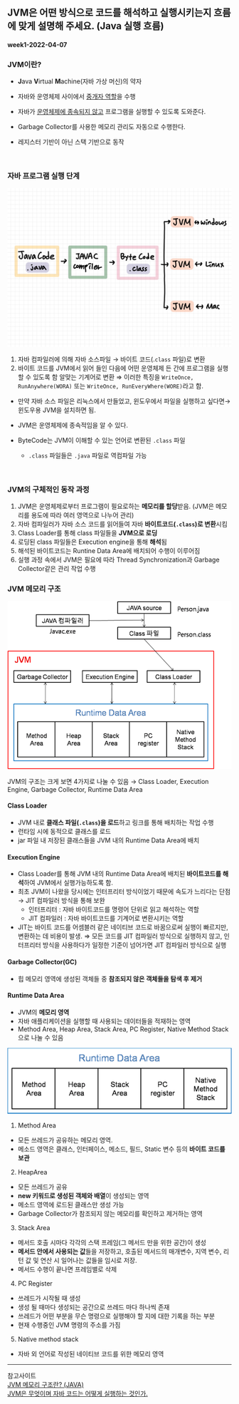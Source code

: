 ## JVM은 어떤 방식으로 코드를 해석하고 실행시키는지 흐름에 맞게 설명해 주세요. (Java 실행 흐름)
#### week1-2022-04-07

### JVM이란?

- **J**ava **V**irtual **M**achine(자바 가상 머신)의 약자

- 자바와 운영체제 사이에서 <u>중개자 역할</u>을 수행

- 자바가 <u>운영체제에 종속되지 않고</u> 프로그램을 실행할 수 있도록 도와준다.

- Garbage Collector를 사용한 메모리 관리도 자동으로 수행한다.

- 레지스터 기반이 아닌 스택 기반으로 동작

<br> 

### 자바 프로그램 실행 단계

![java](/eun/image/week1_java1.jpg)


1. 자바 컴파일러에 의해 자바 소스파일 → 바이트 코드(.`class` 파일)로 변환
2. 바이트 코드를 JVM에서 읽어 들인 다음에 어떤 운영체제 든 간에 프로그램을 실행할 수 있도록 함 알맞는 기계어로 변환 ⇒ 이러한 특징을 `WriteOnce, RunAnywhere(WORA)` 또는 `WriteOnce, RunEveryWhere(WORE)`라고 함.

- 만약 자바 소스 파일은 리눅스에서 만들었고, 윈도우에서 파일을 실행하고 싶다면→ 윈도우용 JVM을 설치하면 됨.
- JVM은 운영체제에 종속적임을 알 수 있다.

- ByteCode는 JVM이 이해할 수 있는 언어로 변환된 `.class` 파일
  - `.class` 파일들은 `.java` 파일로 역컴파일 가능
<br>  

### JVM의 구체적인 동작 과정

1. JVM은 운영체제로부터 프로그램이 필요로하는 **메모리를 할당**받음. (JVM은 메모리를 용도에 따라 여러 영역으로 나누어 관리)
2. 자바 컴파일러가 자바 소스 코드를 읽어들여 자바 **바이트코드(`.class`)로 변환**시킴
3. Class Loader를 통해 class 파일들을 **JVM으로 로딩**
4. 로딩된 class 파일들은 Execution engine을 통해 **해석**됨
5. 해석된 바이트코드는 Runtine Data Area에 배치되어 수행이 이루어짐
6. 실행 과정 속에서 JVM은 필요에 따라 Thread Synchronization과 Garbage Collector같은 관리 작업 수행

### JVM 메모리 구조

![java](/eun/image/week1_java2.png)

JVM의 구조는 크게 보면 4가지로 나눌 수 있음 → Class Loader, Execution Engine, Garbage Collector, Runtime Data Area

#### Class Loader
- JVM 내로 **클래스 파일(`.class`)을 로드**하고 링크를 통해 배치하는 작업 수행
- 런타임 시에 동적으로 클래스를 로드
- jar 파일 내 저장된 클래스들을 JVM 내의 Runtime Data Area에 배치
   
#### Execution Engine
- Class Loader를 통해 JVM 내의 Runtime Data Area에 배치된 **바이트코드를 해석**하여 JVM에서 실행가능하도록 함.
- 최초 JVM이 나왔을 당시에는 인터프리터 방식이었기 때문에 속도가 느리다는 단점 → JIT 컴파일러 방식을 통해 보완
  - 인터프리터 : 자바 바이트코드를 명령어 단위로 읽고 해석하는 역할
  - JIT 컴파일러 : 자바 바이트코드를 기계어로 변환시키는 역할
- JIT는 바이트 코드를 어셈블러 같은 네이티브 코드로 바꿈으로써 실행이 빠르지만, 변환하는 데 비용이 발생. ⇒ 모든 코드를 JIT 컴파일러 방식으로 실행하지 않고, 인터프리터 방식을 사용하다가 일정한 기준이 넘어가면 JIT 컴파일러 방식으로 실행
   
#### Garbage Collector(GC)
- 힙 메모리 영역에 생성된 객체들 중 **참조되지 않은 객체들을 탐색 후 제거**

#### Runtime Data Area
- JVM의 **메모리 영역**
- 자바 애플리케이션을 실행할 때 사용되는 데이터들을 적재하는 영역
- Method Area, Heap Area, Stack Area, PC Register, Native Method Stack으로 나눌 수 있음
        
![java](/eun/image/week1_java3.png)
        
1. Method Area
- 모든 쓰레드가 공유하는 메모리 영역.
- 메소드 영역은 클래스, 인터페이스, 메소드, 필드, Static 변수 등의 **바이트 코드를 보관**
2.  HeapArea
- 모든 쓰레드가 공유
- **new 키워드로 생성된 객체와 배열**이 생성되는 영역
- 메소드 영역에 로드된 클래스만 생성 가능
- Garbage Collector가 참조되지 않는 메모리를 확인하고 제거하는 영역
3.  Stack Area
- 메서드 호출 시마다 각각의 스택 프레임(그 메서드 만을 위한 공간)이 생성
- **메서드 안에서 사용되는 값**들을 저장하고, 호출된 메서드의 매개변수, 지역 변수, 리턴 값 및 연산 시 일어나는 값들을 임시로 저장.
- 메서드 수행이 끝나면 프레임별로 삭제
4.  PC Register
- 쓰레드가 시작될 때 생성
- 생성 될 때마다 생성되는 공간으로 쓰레드 마다 하나씩 존재
- 쓰레드가 어떤 부분을 무슨 명령으로 실행해야 할 지에 대한 기록을 하는 부분
- 현재 수행중인 JVM 명령의 주소를 가짐
5.  Native method stack
- 자바 외 언어로 작성된 네이티브 코드를 위한 메모리 영역

---
참고사이트  
[JVM 메모리 구조란? (JAVA)](https://steady-coding.tistory.com/305)  
[JVM은 무엇이며 자바 코드는 어떻게 실행하는 것인가.](https://velog.io/@kwj1270/JVM%EC%9D%80-%EB%AC%B4%EC%97%87%EC%9D%B4%EB%A9%B0-%EC%9E%90%EB%B0%94-%EC%BD%94%EB%93%9C%EB%8A%94-%EC%96%B4%EB%96%BB%EA%B2%8C-%EC%8B%A4%ED%96%89%ED%95%98%EB%8A%94-%EA%B2%83%EC%9D%B8%EA%B0%80)